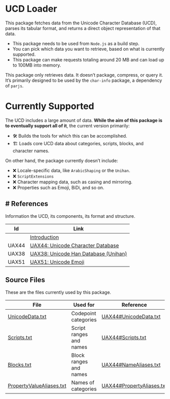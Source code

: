 # UCD Loader

This package fetches data from the Unicode Character Database (UCD), parses its tabular format, and returns a direct object representation of that data.

-   This package needs to be used from `Node.js` as a build step.
-   You can pick which data you want to retrieve, based on what is currently supported.
-   This package can make requests totaling around 20 MB and can load up to 100MB into memory.

This package only retrieves data. It doesn’t package, compress, or query it. It’s primarily designed to be used by the `char-info` package, a dependency of `parjs`.

# Currently Supported

The UCD includes a large amount of data. **While the aim of this package is to eventually support all of it**, the current version primarily:

-   🛠️ Builds the tools for which this can be accomplished.
-   🏗️ Loads core UCD data about categories, scripts, blocks, and character names.

On other hand, the package currently doesn’t include:

-   ❌ Locale-specific data, like `ArabicShaping` or the `Unihan`.
-   ❌ `ScriptExtensions`
-   ❌ Character mapping data, such as casing and mirroring.
-   ❌ Properties such as Emoji, BiDi, and so on.

## # References

Information the UCD, its components, its format and structure.

| Id    | Link                                                                          |
| ----- | ----------------------------------------------------------------------------- |
|       | [Introduction](https://www.unicode.org/ucd/)                                  |
| UAX44 | [UAX44: Unicode Character Database](https://www.unicode.org/reports/tr44/)    |
| UAX38 | [UAX38: Unicode Han Database (Unihan)](https://www.unicode.org/reports/tr38/) |
| UAX51 | [UAX51: Unicode Emoji](https://www.unicode.org/reports/tr51)                  |

## Source Files

These are the files currently used by this package.

| File                                                                                          | Used for                | Reference                                                                             |
| --------------------------------------------------------------------------------------------- | ----------------------- | ------------------------------------------------------------------------------------- |
| [UnicodeData.txt](https://www.unicode.org/Public/UCD/latest/ucd/UnicodeData.txt)              | Codepoint categories    | [UAX44#UnicodeData.txt](https://www.unicode.org/reports/tr44/#UnicodeData.txt)        |
| [Scripts.txt](https://www.unicode.org/Public/UCD/latest/ucd/Scripts.txt)                      | Script ranges and names | [UAX44#Scripts.txt](https://www.unicode.org/reports/tr44/#Scripts.txt)                |
| [Blocks.txt](https://www.unicode.org/Public/UCD/latest/ucd/Blocks.txt)                        | Block ranges and names  | [UAX44#NameAliases.txt](https://www.unicode.org/reports/tr44/#Blocks.txt)             |
| [PropertyValueAliases.txt](https://www.unicode.org/Public/UCD/latest/ucd/PropertyAliases.txt) | Names of categories     | [UAX44#PropertyAliases.txt](https://www.unicode.org/reports/tr44/PropertyAliases.txt) |
